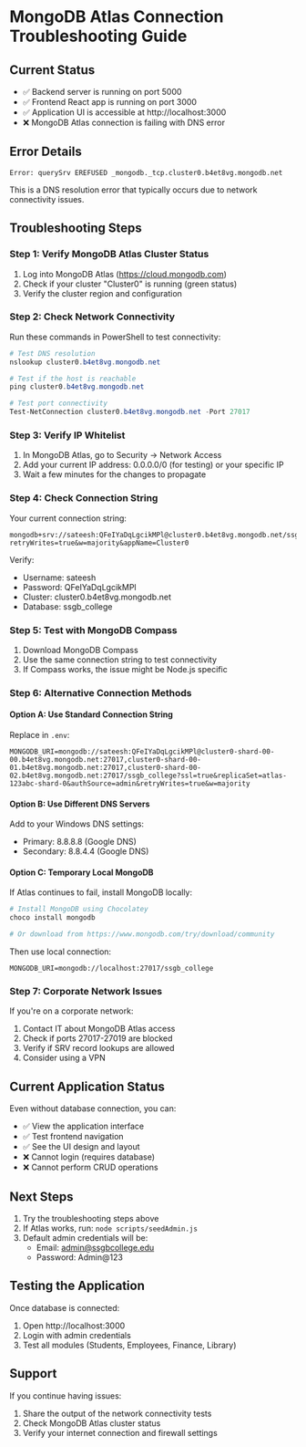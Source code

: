 # MongoDB Atlas Connection Troubleshooting Guide

## Current Status
- ✅ Backend server is running on port 5000
- ✅ Frontend React app is running on port 3000
- ✅ Application UI is accessible at http://localhost:3000
- ❌ MongoDB Atlas connection is failing with DNS error

## Error Details
```
Error: querySrv EREFUSED _mongodb._tcp.cluster0.b4et8vg.mongodb.net
```

This is a DNS resolution error that typically occurs due to network connectivity issues.

## Troubleshooting Steps

### Step 1: Verify MongoDB Atlas Cluster Status
1. Log into MongoDB Atlas (https://cloud.mongodb.com)
2. Check if your cluster "Cluster0" is running (green status)
3. Verify the cluster region and configuration

### Step 2: Check Network Connectivity
Run these commands in PowerShell to test connectivity:

```powershell
# Test DNS resolution
nslookup cluster0.b4et8vg.mongodb.net

# Test if the host is reachable
ping cluster0.b4et8vg.mongodb.net

# Test port connectivity
Test-NetConnection cluster0.b4et8vg.mongodb.net -Port 27017
```

### Step 3: Verify IP Whitelist
1. In MongoDB Atlas, go to Security → Network Access
2. Add your current IP address: 0.0.0.0/0 (for testing) or your specific IP
3. Wait a few minutes for the changes to propagate

### Step 4: Check Connection String
Your current connection string:
```
mongodb+srv://sateesh:QFeIYaDqLgcikMPl@cluster0.b4et8vg.mongodb.net/ssgb_college?retryWrites=true&w=majority&appName=Cluster0
```

Verify:
- Username: sateesh
- Password: QFeIYaDqLgcikMPl
- Cluster: cluster0.b4et8vg.mongodb.net
- Database: ssgb_college

### Step 5: Test with MongoDB Compass
1. Download MongoDB Compass
2. Use the same connection string to test connectivity
3. If Compass works, the issue might be Node.js specific

### Step 6: Alternative Connection Methods

#### Option A: Use Standard Connection String
Replace in `.env`:
```
MONGODB_URI=mongodb://sateesh:QFeIYaDqLgcikMPl@cluster0-shard-00-00.b4et8vg.mongodb.net:27017,cluster0-shard-00-01.b4et8vg.mongodb.net:27017,cluster0-shard-00-02.b4et8vg.mongodb.net:27017/ssgb_college?ssl=true&replicaSet=atlas-123abc-shard-0&authSource=admin&retryWrites=true&w=majority
```

#### Option B: Use Different DNS Servers
Add to your Windows DNS settings:
- Primary: 8.8.8.8 (Google DNS)
- Secondary: 8.8.4.4 (Google DNS)

#### Option C: Temporary Local MongoDB
If Atlas continues to fail, install MongoDB locally:
```powershell
# Install MongoDB using Chocolatey
choco install mongodb

# Or download from https://www.mongodb.com/try/download/community
```

Then use local connection:
```
MONGODB_URI=mongodb://localhost:27017/ssgb_college
```

### Step 7: Corporate Network Issues
If you're on a corporate network:
1. Contact IT about MongoDB Atlas access
2. Check if ports 27017-27019 are blocked
3. Verify if SRV record lookups are allowed
4. Consider using a VPN

## Current Application Status

Even without database connection, you can:
- ✅ View the application interface
- ✅ Test frontend navigation
- ✅ See the UI design and layout
- ❌ Cannot login (requires database)
- ❌ Cannot perform CRUD operations

## Next Steps

1. Try the troubleshooting steps above
2. If Atlas works, run: `node scripts/seedAdmin.js`
3. Default admin credentials will be:
   - Email: admin@ssgbcollege.edu
   - Password: Admin@123

## Testing the Application

Once database is connected:
1. Open http://localhost:3000
2. Login with admin credentials
3. Test all modules (Students, Employees, Finance, Library)

## Support

If you continue having issues:
1. Share the output of the network connectivity tests
2. Check MongoDB Atlas cluster status
3. Verify your internet connection and firewall settings
